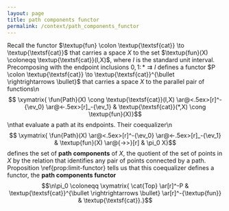 ```yaml
---
layout: page
title: path components functor
permalink: /context/path_components_functor
---
```

Recall the functor $\textup{fun} \colon \textup{\textsf{cat}} \to \textup{\textsf{cat}}$ that carries a space $X$ to the set $\textup{fun}(X) \coloneqq \textup{\textsf{cat}}(I,X)$, where $I$ is the standard unit interval. Precomposing with the endpoint inclusions $0,1 \colon * \rightrightarrows I$ defines a functor $P \colon \textup{\textsf{cat}} \to \textup{\textsf{cat}}^{\bullet \rightrightarrows \bullet}$ that carries a space $X$ to the parallel pair of functions\n$$ \xymatrix{ \fun{Path}(X) \cong \textup{\textsf{cat}}(I,X) \ar@<.5ex>[r]^-{\ev_0} \ar@<-.5ex>[r]_-{\ev_1} & \textup{\textsf{cat}}(*,X) \cong \textup{fun}(X)}$$\nthat evaluate a path at its endpoints. Their coequalizer\n$$ \xymatrix{ \fun{Path}(X) \ar@<.5ex>[r]^-{\ev_0} \ar@<-.5ex>[r]_-{\ev_1} & \textup{fun}(X) \ar@{->>}[r] & \pi_0 X}$$ defines the set of **path components** of $X$, the quotient of the set of points in $X$ by the relation that identifies any pair of points connected by a path. Proposition \ref{prop:limit-functor} tells us that this coequalizer defines a functor, the **path components functor** $$\n\pi_0 \coloneqq \xymatrix{ \cat{Top} \ar[r]^-P &  \textup{\textsf{cat}}^{\bullet \rightrightarrows \bullet} \ar[r]^-{\textup{fun}} & \textup{\textsf{cat}}.}$$
